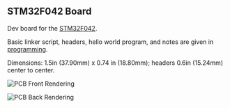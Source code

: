 ## STM32F042 Board

Dev board for the
[STM32F042](https://www.st.com/resource/en/datasheet/stm32f042c4.pdf).

Basic linker script, headers, hello world program, and notes are given in [programming](./programming).

Dimensions: 1.5in (37.90mm) x 0.74 in (18.80mm); headers 0.6in (15.24mm) center to center.

![PCB Front Rendering](front.png)

![PCB Back Rendering](back.png)



